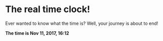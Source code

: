 # The real time clock!

Ever wanted to know what the time is? Well, your journey is about to end!

**The time is Nov 11, 2017, 16:12**